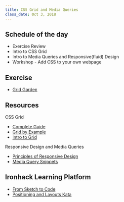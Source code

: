```yaml
---
title: CSS Grid and Media Queries
class_date: Oct 3, 2018
---
```


Schedule of the day
----------

- Exercise Review
- Intro to CSS Grid
- Intro to Media Queries and Responsive(fluid) Design
- Workshop - Add CSS to your own webpage

Exercise
----------
- [Grid Garden](https://cssgridgarden.com/)

Resources
----------
CSS Grid
- [Complete Guide](https://css-tricks.com/snippets/css/complete-guide-grid/)
- [Grid by Example](https://gridbyexample.com/)
- [Intro to Grid](https://labs.jensimmons.com/)


Responsive Design and Media Queries
- [Principles of Responsive Design](http://blog.froont.com/9-basic-principles-of-responsive-web-design/)
- [Media Query Snippets](https://css-tricks.com/snippets/css/media-queries-for-standard-devices/)

Ironhack Learning Platform
----------
- [From Sketch to Code](http://learn.ironhack.com/#/learning_unit/5137)
- [Positioning and Layouts Kata](http://learn.ironhack.com/#/learning_unit/5140)
